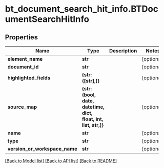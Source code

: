 # bt_document_search_hit_info.BTDocumentSearchHitInfo

## Properties
Name | Type | Description | Notes
------------ | ------------- | ------------- | -------------
**element_name** | **str** |  | [optional] 
**document_id** | **str** |  | [optional] 
**highlighted_fields** | **{str: ([str],)}** |  | [optional] 
**source_map** | **{str: (bool, date, datetime, dict, float, int, list, str,)}** |  | [optional] 
**name** | **str** |  | [optional] 
**type** | **str** |  | [optional] 
**version_or_workspace_name** | **str** |  | [optional] 

[[Back to Model list]](../README.md#documentation-for-models) [[Back to API list]](../README.md#documentation-for-api-endpoints) [[Back to README]](../README.md)


